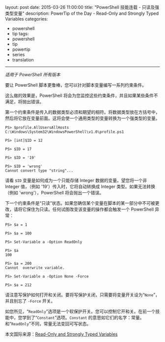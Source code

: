 ﻿layout: post
date: 2015-03-26 11:00:00
title: "PowerShell 技能连载 - 只读及强类型变量"
description: PowerTip of the Day - Read-Only and Strongly Typed Variables
categories:
- powershell
- tip
tags:
- powershell
- tip
- powertip
- series
- translation
---
_适用于 PowerShell 所有版本_

要让 PowerShell 脚本更鲁棒，您可以针对脚本变量编写一系列约束条件。

这么做的效果是，PowerShell 将会为您监控这些约束条件，并且如果某些条件不满足，将抛出错误。

第一个约束条件是传入的数据类型必须和期望的相符。将数据类型放在方括号中，然后将它放在变量前面。这将会使一个通用类型的变量转换为一个强类型的变量。

    PS> $profile.AllUsersAllHosts
    C:\Windows\System32\WindowsPowerShell\v1.0\profile.ps1
    
    PS> [int]$ID = 12
    
    PS> $ID = 17
    
    PS> $ID = '19'
    
    PS> $ID = 'wrong'
    Cannot convert type "string"...                                        

请看 `$ID` 变量是如何成为一个只能存储 Integer 数据的变量。望您将一个非 Integer 值，（例如 '19'）传入时，它将自动转换成 Integer 类型。如果无法转换（例如 'wrong'），PowerShell 将会抛出一个错误。

下一个约束条件是“只读”状态。如果您确信某个变量在脚本的某一部分中不可被更改，请将它保住为只读。任何试图改变该变量的操作都会触发一个 PowerShell 异常：

    PS> $a = 1
    
    PS> $a = 100
    
    PS> Set-Variable a -Option ReadOnly
    
    PS> $a
    100
    
    PS> $a = 200
    Cannot  overwrite variable.
    
    PS> Set-Variable a -Option None -Force
    
    PS> $a = 212                                         

请注意写保护如何打开和关闭。要将写保护关闭，只需要将变量开关设为“`None`”，并且别忘了 `-Force` 开关。

如您所见，“`ReadOnly`”选项是一个软保护开关。您可以控制它开和关。在前一个技能中，您学到了“`Constant`”选项。`Constant` 的意思如它们的名字：常量。和“`ReadOnly`”不同，常量无法变回可写状态。

<!--more-->
本文国际来源：[Read-Only and Strongly Typed Variables](http://community.idera.com/powershell/powertips/b/tips/posts/read-only-and-strongly-typed-variables)
